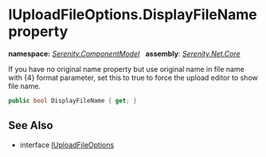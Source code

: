 # IUploadFileOptions.DisplayFileName property
**namespace:** *[Serenity.ComponentModel](../../README.md#serenity.componentmodel-namespace)*   **assembly**: *[Serenity.Net.Core](../../README.md)*

If you have no original name property but use original name in file name with {4} format parameter, set this to true to force the upload editor to show file name.

```csharp
public bool DisplayFileName { get; }
```

## See Also

* interface [IUploadFileOptions](../IUploadFileOptions.md)